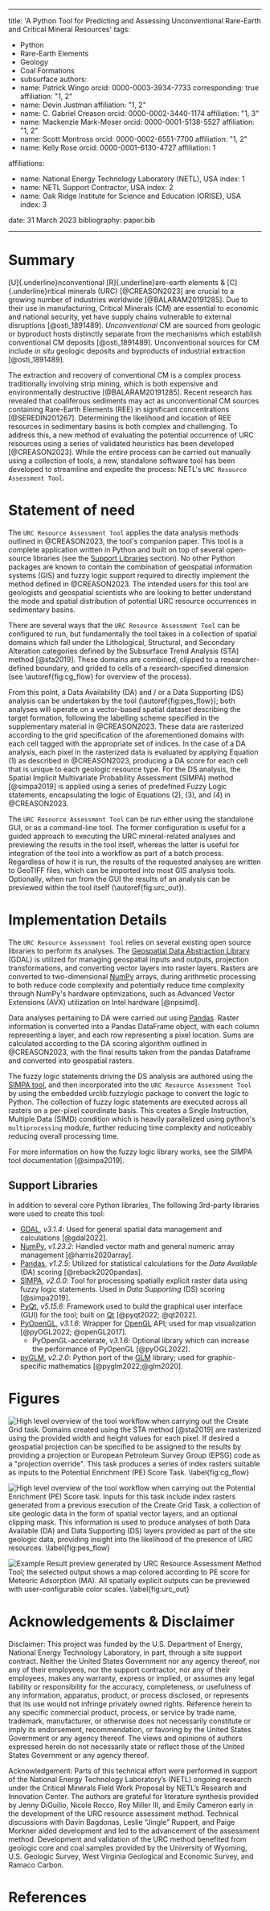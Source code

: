 
---
title: 'A Python Tool for Predicting and Assessing Unconventional Rare-Earth and Critical Mineral Resources'
tags:
  - Python
  - Rare-Earth Elements
  - Geology
  - Coal Formations
  - subsurface
authors:
  - name: Patrick Wingo
    orcid: 0000-0003-3934-7733
    corresponding: true
    affiliation: "1, 2"
  - name: Devin Justman
    affiliation: "1, 2"
  - name: C. Gabriel Creason
    orcid: 0000-0002-3440-1174
    affiliation: "1, 3"
  - name: Mackenzie Mark-Moser
    orcid: 0000-0001-5138-5527
    affiliation: "1, 2"
  - name: Scott Montross
    orcid: 0000-0002-6551-7700
    affiliation: "1, 2"
  - name: Kelly Rose
    orcid: 0000-0001-6130-4727
    affiliation: 1


affiliations:
 - name: National Energy Technology Laboratory (NETL), USA
   index: 1
 - name: NETL Support Contractor, USA
   index: 2
 - name: Oak Ridge Institute for Science and Education (ORISE), USA
   index: 3

date: 31 March 2023
bibliography: paper.bib

---

# Summary

[U]{.underline}nconventional [R]{.underline}are-earth elements & [C]{.underline}ritical minerals (URC) [@CREASON2023] 
are crucial to a growing number of industries worldwide [@BALARAM20191285]. Due to their use in manufacturing, Critical
Minerals (CM) are essential to economic and national security, yet have supply chains vulnerable to external 
disruptions [@osti_1891489]. _Unconventional_ CM are sourced from geologic or byproduct hosts distinctly separate from 
the mechanisms which establish conventional CM deposits [@osti_1891489]. Unconventional sources for CM include 
_in situ_ geologic deposits and byproducts of industrial extraction [@osti_1891489].
 
The extraction and recovery of conventional CM is a complex process traditionally involving strip mining, which is both 
expensive and environmentally destructive [@BALARAM20191285]. Recent research has revealed that coaliferous sediments
may act as unconventional CM sources containing Rare-Earth Elements (REE) in significant concentrations 
[@SEREDIN201267]. Determining the likelihood and location of REE resources in sedimentary basins is both 
complex and challenging. To address this, a new method of evaluating the potential occurrence of URC resources using 
a series of validated heuristics has been developed [@CREASON2023]. While the entire process can be carried out 
manually using a collection of tools, a new, standalone software tool has been developed to streamline and expedite 
the process: NETL's `URC Resource Assessment Tool`.


# Statement of need

The `URC Resource Assessment Tool` applies the data analysis methods outlined in @CREASON2023, the tool's companion 
paper. This tool is a complete application written in Python and built on top of several open-source libraries (see the 
[Support Libraries](#support-libraries) section). No other Python packages are known to contain the combination of 
geospatial information systems (GIS) and fuzzy logic support required to directly implement the method defined in 
@CREASON2023. The intended users for this tool are geologists and geospatial scientists who are looking to better 
understand the mode and spatial distribution of potential URC resource occurrences in sedimentary basins.

There are several ways that the `URC Resource Assessment Tool` can be configured to run, but fundamentally the tool 
takes in a collection of spatial domains which fall under the Lithological, Structural, and Secondary Alteration 
categories defined by the Subsurface Trend Analysis (STA) method [@sta2019]. These domains are combined, clipped 
to a researcher-defined boundary, and grided to cells of a research-specified dimension (see \autoref{fig:cg_flow} for 
overview of the process).

From this point, a Data Availability (DA) and / or a Data Supporting (DS) analysis can be undertaken by the tool 
(\autoref{fig:pes_flow}); both analyses will operate on a vector-based spatial dataset describing the target formation,
following the labelling scheme specified in the supplementary material in @CREASON2023. These data are rasterized 
according to the grid specification of the aforementioned domains with each cell tagged with the appropriate set of 
indices. In the case of a DA analysis, each pixel in the rasterized data is evaluated by applying Equation (1) as 
described in @CREASON2023, producing a DA score for each cell that is unique to each geologic resource type. For the DS 
analysis, the Spatial Implicit Multivariate Probability Assessment (SIMPA) method [@simpa2019] is applied using a series
 of predefined Fuzzy Logic statements, encapsulating the logic of Equations (2), (3), and (4) in @CREASON2023.

The `URC Resource Assessment Tool` can be run either using the standalone GUI, or as a command-line tool. The former 
configuration is useful for a guided approach to executing the URC mineral-related analyses and previewing the results 
in the tool itself, whereas the latter is useful for integration of the tool into a workflow as part of a batch 
process. Regardless of how it is run, the results of the requested analyses are written to GeoTIFF files, which can be 
imported into most GIS analysis tools. Optionally, when run from the GUI the results of an analysis can be previewed 
within the tool itself (\autoref{fig:urc_out}).

# Implementation Details

The `URC Resource Assessment Tool` relies on several existing open source libraries to perform its analyses. The
[Geospatial Data Abstraction Library](https://www.gdal.org) (GDAL) is utilized for managing geospatial inputs 
and outputs, projection transformations, and converting vector layers into raster layers. 
Rasters are converted to two-dimensional [NumPy](https://numpy.org/) arrays, during arithmetic processing to both
reduce code complexity and potentially reduce time complexity through NumPy's hardware optimizations, such as 
Advanced Vector Extensions (AVX) utilization on Intel hardware [@npsimd].

Data analyses pertaining to DA were carried out using [Pandas](https://pandas.pydata.org/). Raster information is 
converted into a Pandas DataFrame object, with each column representing a layer, and each row representing a pixel 
location. Sums are calculated according to the DA scoring algorithm outlined in @CREASON2023, with the final results 
taken from the pandas Dataframe and converted into geospatial rasters.

The fuzzy logic statements driving the DS analysis are authored using the 
[SIMPA tool](https://edx.netl.doe.gov/dataset/simpa-tool), and then incorporated into the `URC Resource Assessment Tool`
by using the embedded urclib.fuzzylogic package to convert the logic to Python. The collection of fuzzy logic statements 
are executed across all rasters on a per-pixel coordinate basis. This creates a Single Instruction, Multiple Data 
(SIMD) condition which is heavily parallelized using python's `multiprocessing` module, further reducing time complexity
and noticeably reducing overall processing time. 

For more information on how the fuzzy logic library works, see the SIMPA tool documentation [@simpa2019].


## Support Libraries

In addition to several core Python libraries, The following 3rd-party libraries were used to create this tool:

* [GDAL](https://www.gdal.org), _v3.1.4_: Used for general spatial data management and calculations [@gdal2022].
* [NumPy](https://numpy.org/), _v1.23.2_: Handled vector math and general numeric array management [@harris2020array]. 
* [Pandas](https://pandas.pydata.org/), _v1.2.5_: Utilized for statistical calculations for the _Data Available_ (DA) 
  scoring [@reback2020pandas].
* [SIMPA](https://edx.netl.doe.gov/dataset/simpa-tool), _v2.0.0_: Tool for processing spatially explicit raster data 
  using fuzzy logic statements. Used in _Data Supporting_ (DS) scoring [@simpa2019].
* [PyQt](https://riverbankcomputing.com/software/pyqt/), _v5.15.6_: Framework used to build the graphical user interface 
  (GUI) for the tool; built on [Qt](https://www.qt.io) [@pyqt2022; @qt2022].
* [PyOpenGL](https://pyopengl.sourceforge.net/), _v3.1.6_: Wrapper for [OpenGL](https://www.opengl.org/) API; used for 
  map visualization [@pyOGL2022; @openGL2017].
  * PyOpenGL-accelerate, _v3.1.6_: Optional library which can increase the performance of PyOpenGL [@pyOGL2022].
* [pyGLM](https://github.com/Zuzu-Typ/PyGLM), _v2.2.0_: Python port of the [GLM](https://glm.g-truc.net/0.9.9/) library; 
  used for graphic-specific mathematics [@pyglm2022;@glm2020].


# Figures

![High level overview of the tool workflow when carrying out the _Create Grid_ task. Domains created using the STA 
method [@sta2019] are rasterized using the provided width and height values for each pixel. If desired a geospatial 
projection can be specified to be assigned to the results by providing a projection or European Petroleum Survey 
Group (EPSG) code as a "projection override". This task produces a series of index rasters suitable as inputs to the 
_Potential Enrichment (PE) Score Task_. \label{fig:cg_flow}](fig_create_grid.png)


![High level overview of the tool workflow when carrying out the _Potential Enrichment (PE) Score_ task. Inputs for 
this task include index rasters generated from a previous execution of the _Create Grid Task_, a collection of site 
geologic data in the form of spatial vector layers, and an optional clipping mask. This information is used to produce 
analyses of both Data Available (DA) and Data Supporting (DS) layers provided as part of the site geologic data, 
providing insight into the likelihood of the presence of URC resources. \label{fig:pes_flow}](fig_pe_score.png)


![Example Result preview generated by URC Resource Assessment Method Tool; the selected output shows a map colored 
according to PE score for Meteoric Adsorption (MA). All spatially explicit outputs can be previewed with 
user-configurable color scales. \label{fig:urc_out}](fig_pe_ma_result.png)


# Acknowledgements & Disclaimer

Disclaimer:  This project was funded by the U.S. Department of Energy, National Energy Technology Laboratory, in part, 
through a site support contract. Neither the United States Government nor any agency thereof, nor any of their employees, 
nor the support contractor, nor any of their employees, makes any warranty, express or implied, or assumes any legal 
liability or responsibility for the accuracy, completeness, or usefulness of any information, apparatus, product, or 
process disclosed, or represents that its use would not infringe privately owned rights.  Reference herein to any 
specific commercial product, process, or service by trade name, trademark, manufacturer, or otherwise does not 
necessarily constitute or imply its endorsement, recommendation, or favoring by the United States Government or any 
agency thereof. The views and opinions of authors expressed herein do not necessarily state or reflect those of the 
United States Government or any agency thereof. 

Acknowledgement: Parts of this technical effort were performed in support of the National Energy Technology Laboratory’s 
(NETL) ongoing research under the Critical Minerals Field Work Proposal by NETL’s Research and Innovation Center. The 
authors are grateful for literature synthesis provided by Jenny DiGuilio, Nicole Rocco, Roy Miller III, and Emily Cameron 
early in the development of the URC resource assessment method. Technical discussions with Davin Bagdonas, Leslie “Jingle” 
Ruppert, and Paige Morkner aided development and led to the advancement of the assessment method. Development and 
validation of the URC method benefited from geologic core and coal samples provided by the University of Wyoming, U.S. 
Geologic Survey, West Virginia Geological and Economic Survey, and Ramaco Carbon. 

# References

